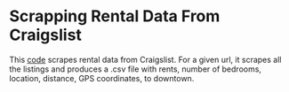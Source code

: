 # Scrapping Rental Data From Craigslist

This [code](scraping_example.py) scrapes rental data from Craigslist. For a given url, it scrapes all the listings and produces a .csv file with rents, number of bedrooms, location, distance, GPS coordinates, to downtown.
